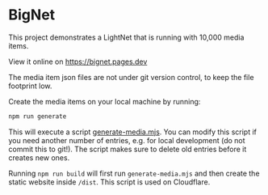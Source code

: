 # BigNet

This project demonstrates a LightNet that is running with 10,000 media items.

View it online on https://bignet.pages.dev

The media item json files are not under git version control, to keep the file footprint low.

Create the media items on your local machine by running:

```bash
npm run generate
```

This will execute a script [generate-media.mjs](./generate-media.mjs).
You can modify this script if you need another number of entries, e.g. for local development (do not commit this to git!).
The script makes sure to delete old entries before it creates new ones.

Running `npm run build` will first run `generate-media.mjs` and then create the static website inside `/dist`. This script
is used on Cloudflare.
